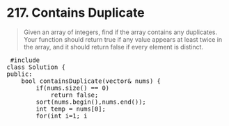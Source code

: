 # 217. Contains Duplicate
> Given an array of integers, find if the array contains any duplicates. Your function should return true if any value appears at least twice in the array, and it should return false if every element is distinct.

<pre>
 #include<algorithm>
class Solution {
public:
    bool containsDuplicate(vector<int>& nums) {
        if(nums.size() == 0)
            return false;
        sort(nums.begin(),nums.end());
        int temp = nums[0];
        for(int i=1; i<nums.size(); ++i)
        {
            if( temp == nums[i] )
                return true;
            temp = nums[i];
        }
        return false;
    }
};